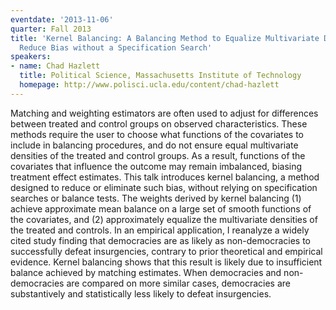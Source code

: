 ```yaml
---
eventdate: '2013-11-06'
quarter: Fall 2013
title: 'Kernel Balancing: A Balancing Method to Equalize Multivariate Densities and
  Reduce Bias without a Specification Search'
speakers:
- name: Chad Hazlett
  title: Political Science, Massachusetts Institute of Technology
  homepage: http://www.polisci.ucla.edu/content/chad-hazlett
---
```

Matching and weighting estimators are often used to adjust for differences between treated and control groups on observed characteristics. These methods require the user to choose what functions of the covariates to include in balancing procedures, and do not ensure equal multivariate densities of the treated and control groups. As a result, functions of the covariates that influence the outcome may remain imbalanced, biasing treatment effect estimates. This talk introduces kernel balancing, a method designed to reduce or eliminate such bias, without relying on specification searches or balance tests. The weights derived by kernel balancing (1) achieve approximate mean balance on a large set of smooth functions of the covariates, and (2) approximately equalize the multivariate densities of the treated and controls. In an empirical application, I reanalyze a widely cited study finding that democracies are as likely as non-democracies to successfully defeat insurgencies, contrary to prior theoretical and empirical evidence. Kernel balancing shows that this result is likely due to insufficient balance achieved by matching estimates. When democracies and non-democracies are compared on more similar cases, democracies are substantively and statistically less likely to defeat insurgencies.